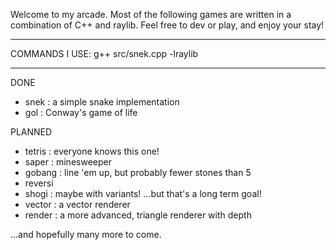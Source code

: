Welcome to my arcade.
Most of the following games are written in a combination of C++ and raylib.
Feel free to dev or play, and enjoy your stay!

-----
COMMANDS I USE:
g++ src/snek.cpp -lraylib

-----

DONE
- snek   : a simple snake implementation
- gol    : Conway's game of life

PLANNED
- tetris : everyone knows this one!
- saper  : minesweeper
- gobang : line 'em up, but probably fewer stones than 5
- reversi
- shogi  : maybe with variants! ...but that's a long term goal!
- vector : a vector renderer
- render : a more advanced, triangle renderer with depth

...and hopefully many more to come.

